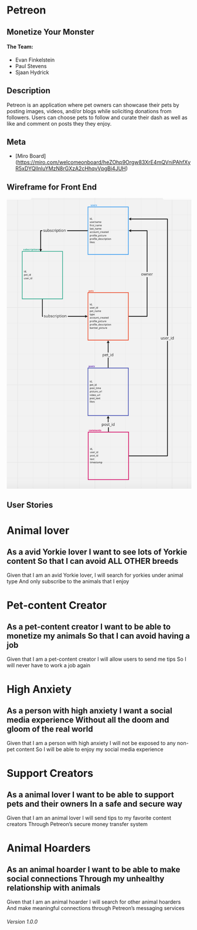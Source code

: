 # Petreon

## Monetize Your Monster

#### The Team:
- Evan Finkelstein
- Paul Stevens
- Sjaan Hydrick

## Description

Petreon is an application where pet owners can showcase their pets by posting images, videos, and/or blogs while soliciting donations from followers. Users can choose pets to follow and curate their dash as well as like and comment on posts they they enjoy.

## Meta
- [Miro Board] (https://miro.com/welcomeonboard/heZOhp9Orgw83XrE4mQVniPAhfXyR5xDYQIlnluYMzN8rGXzA2cHhqvVpgBi4JUH)

## Wireframe for Front End
![Back End Wireframing](/SQLDatabaseStructure.png)

## User Stories

# Animal lover
As a avid Yorkie lover
I want to see lots of Yorkie content
So that I can avoid ALL OTHER breeds
----------

Given that I am an avid Yorkie lover, 
I will search for yorkies under animal type
And only subscribe to the animals that I enjoy

# Pet-content Creator
As a pet-content creator
I want to be able to monetize my animals
So that I can avoid having a job
----------
Given that I am a pet-content creator
I will allow users to send me tips
So I will never have to work a job again

# High Anxiety
As a person with high anxiety
I want a social media experience
Without all the doom and gloom of the real world
----------
Given that I am a person with high anxiety
I will not be exposed to any non-pet content
So I will be able to enjoy my social media experience

# Support Creators
As a animal lover
I want to be able to support pets and their owners
In a safe and secure way
----------
Given that I am an animal lover
I will send tips to my favorite content creators
Through Petreon’s secure money transfer system

# Animal Hoarders
As an animal hoarder
I want to be able to make social connections
Through my unhealthy relationship with animals
----------
Given that I am an animal hoarder
I will search for other animal hoarders
And make meaningful connections through Petreon’s messaging services


###### Version 1.0.0
